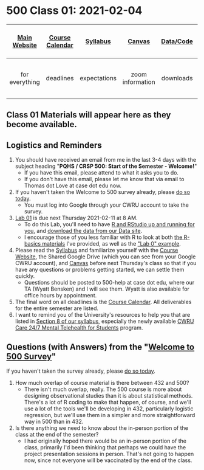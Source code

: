 # 500 Class 01: 2021-02-04

[Main Website](https://thomaselove.github.io/500/) | [Course Calendar](https://thomaselove.github.io/500/calendar.html) | [Syllabus](https://thomaselove.github.io/500-2021-syllabus/) | [Canvas](https://canvas.case.edu) | [Data/Code](https://github.com/THOMASELOVE/500-data) | [Sources](https://github.com/THOMASELOVE/500-2021/tree/master/sources) | Need Help? Email Us!
:-----------: | :--------------: | :----------: | :---------: | :-------------: | :-----------: | :-----------: 
for everything | deadlines | expectations | zoom information | downloads | to read | `500-help` at `case dot edu`

## Class 01 Materials will appear here as they become available.


## Logistics and Reminders

1. You should have received an email from me in the last 3-4 days with the subject heading "**PQHS / CRSP 500: Start of the Semester - Welcome!**" 
    - If you have this email, please attend to what it asks you to do. 
    - If you don't have this email, please let me know that via email to Thomas dot Love at case dot edu now.
2. If you haven't taken the Welcome to 500 survey already, please [do so today](http://bit.ly/500-2021-welcome-survey).
    - You must log into Google through your CWRU account to take the survey.
3. [Lab 01](https://github.com/THOMASELOVE/500-2021/blob/master/labs/README.md) is due next Thursday 2021-02-11 at 8 AM.
    - To do this Lab, you'll need to have [R and RStudio up and running for you](https://thomaselove.github.io/500/software_install.html), and [download the data from our Data site](https://thomaselove.github.io/500/data_index.html).
    - I encourage those of you less familiar with R to look at both [the R-basics materials](https://github.com/THOMASELOVE/500-2021/tree/master/r-basics) I've provided, as well as the ["Lab 0" example](https://github.com/THOMASELOVE/500-2021/blob/master/labs/lab0/README.md).
4. Please read the [Syllabus](https://thomaselove.github.io/500-2021-syllabus/) and familiarize yourself with the [Course Website](https://thomaselove.github.io/500), the Shared Google Drive (which you can see from your Google CWRU account), and [Canvas](https://canvas.case.edu/) before next Thursday's class so that if you have any questions or problems getting started, we can settle them quickly.
    - Questions should be posted to 500-help at case dot edu, where our TA (Wyatt Bensken) and I will see them. Wyatt is also available for office hours by appointment.
5. The final word on all deadlines is the [Course Calendar](https://thomaselove.github.io/500/calendar.html). All deliverables for the entire semester are listed.
6. I want to remind you of the University's resources to help you that are listed in [Section 8 of our syllabus](https://thomaselove.github.io/500-2021-syllabus/university-resources-for-student-support.html), especially the newly available [CWRU Care 24/7 Mental Telehealth for Students](https://timely.md/faq/cwrucare/) program.


## Questions (with Answers) from the "[Welcome to 500 Survey](http://bit.ly/500-2021-welcome-survey)"

If you haven't taken the survey already, please [do so today](http://bit.ly/500-2021-welcome-survey).

1. How much overlap of course material is there between 432 and 500? 
    - There isn't much overlap, really. The 500 course is more about designing observational studies than it is about statistical methods. There's a lot of R coding to make that happen, of course, and we'll use a lot of the tools we'll be developing in 432, particularly logistic regression, but we'll use them in a simpler and more straightforward way in 500 than in 432.
2. Is there anything we need to know about the in-person portion of the class at the end of the semester?
    - I had originally hoped there would be an in-person portion of the class, primarily I'd been thinking that perhaps we could have the project presentation sessions in person. That's not going to happen now, since not everyone will be vaccinated by the end of the class.

